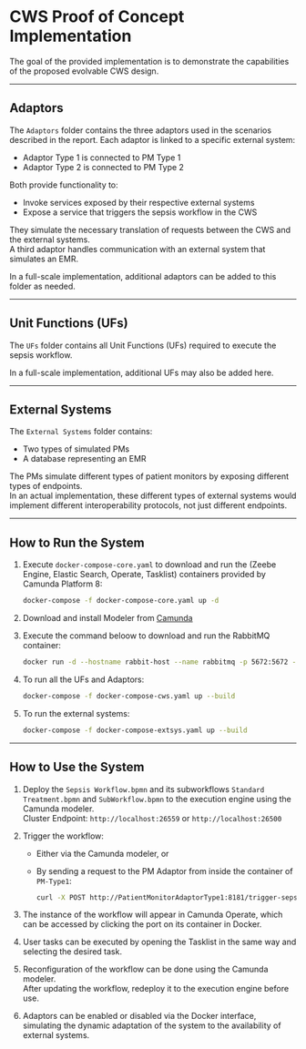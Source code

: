 # CWS Proof of Concept Implementation

The goal of the provided implementation is to demonstrate the capabilities of the proposed evolvable CWS design.

---

## Adaptors

The `Adaptors` folder contains the three adaptors used in the scenarios described in the report. Each adaptor is linked to a specific external system:

- Adaptor Type 1 is connected to PM Type 1
- Adaptor Type 2 is connected to PM Type 2

Both provide functionality to:
- Invoke services exposed by their respective external systems
- Expose a service that triggers the sepsis workflow in the CWS

They simulate the necessary translation of requests between the CWS and the external systems.  
A third adaptor handles communication with an external system that simulates an EMR.

In a full-scale implementation, additional adaptors can be added to this folder as needed.

---

## Unit Functions (UFs)

The `UFs` folder contains all Unit Functions (UFs) required to execute the sepsis workflow.

In a full-scale implementation, additional UFs may also be added here.

---

## External Systems

The `External Systems` folder contains:
- Two types of simulated PMs
- A database representing an EMR

The PMs simulate different types of patient monitors by exposing different types of endpoints.  
In an actual implementation, these different types of external systems would implement different interoperability protocols, not just different endpoints.

---

## How to Run the System

1. Execute `docker-compose-core.yaml` to download and run the (Zeebe Engine, Elastic Search, Operate, Tasklist) containers provided by Camunda Platform 8:  

   ```bash
   docker-compose -f docker-compose-core.yaml up -d
   ```
2. Download and install Modeler from [Camunda](https://docs.camunda.io/docs/components/modeler/desktop-modeler/install-the-modeler/)

3. Execute the command beloow to download and run the RabbitMQ container:

   ```bash
   docker run -d --hostname rabbit-host --name rabbitmq -p 5672:5672 -p 15672:15672 rabbitmq:3-management
   ```

4. To run all the UFs and Adaptors:

   ```bash
   docker-compose -f docker-compose-cws.yaml up --build
   ```

5. To run the external systems:

   ```bash
   docker-compose -f docker-compose-extsys.yaml up --build
   ```

---

## How to Use the System

1. Deploy the `Sepsis Workflow.bpmn` and its subworkflows `Standard Treatment.bpmn` and `SubWorkflow.bpmn` to the execution engine using the Camunda modeler.  
   Cluster Endpoint: `http://localhost:26559` or `http://localhost:26500`

2. Trigger the workflow:
   - Either via the Camunda modeler, or
   - By sending a request to the PM Adaptor from inside the container of `PM-Type1`:

     ```bash
     curl -X POST http://PatientMonitorAdaptorType1:8181/trigger-sepsis -H "Content-Type: application/json" -d '{"patientId": 1}'
     ```

3. The instance of the workflow will appear in Camunda Operate, which can be accessed by clicking the port on its container in Docker.

4. User tasks can be executed by opening the Tasklist in the same way and selecting the desired task.

5. Reconfiguration of the workflow can be done using the Camunda modeler.  
   After updating the workflow, redeploy it to the execution engine before use.

6. Adaptors can be enabled or disabled via the Docker interface, simulating the dynamic adaptation of the system to the availability of external systems.


[//]: # (Documentation:)

[//]: # ()
[//]: # (1&#41; Camunda8Application.java: The main Spring Boot application class responsible for bootstrapping the application and initializing all configured components and services. It includes the @EnableZeebeClient annotation to connect the application to the Zeebe broker.)

[//]: # ()
[//]: # (2&#41; TemperatureTake.java: Defines the logic for handling specific process tasks related to temperature monitoring. Interacts with RabbitMQ to publish messages to adaptors for requesting temperature from external systems)

[//]: # ()
[//]: # (3&#41; PMAdaptor.java &#40;Formerly TemperatureAdaptor.java&#41;: Acts as adaptow that listens to interested topics and sends Requests to PM. Same way once it has a response publish to specific topics the response data)

[//]: # ()
[//]: # (Dynamic BPMN Reconfiguration, Deployment and Execution)

[//]: # ()
[//]: # (1&#41; DynamicQueueManager.java: )

[//]: # (   1&#41; Provides functionlity for dynamic creation and deletion of message queues within RabbitMQ.)

[//]: # (   2&#41; Then the consumers producers use it to declare the routing keys and queues.)

[//]: # (   3&#41; It also creates the exchange )

[//]: # ()

[//]: # (application.properties: Configuration file containing settings related to the Spring Boot application, including Zeebe broker connection details, RabbitMQ settings, and other application-specific properties.)

[//]: # ()
[//]: # ()
[//]: # (service-task-session.bpmn: BPMN file defining a different workflow, potentially with service tasks requiring integration with external systems or automated processing.)

[//]: # ()
[//]: # (docker-compose.yaml: Configuration file defining services, networks, and dependencies for running the application with Docker, including Zeebe broker, RabbitMQ, and other components as containers.)


[//]: # (Current Idea:)

[//]: # ()
[//]: # (1&#41; Edit)

[//]: # (2&#41; Deploy)

[//]: # (   3&#41; Invoke-WebRequest -Uri "http://localhost:8080/process/deploy?filePath=src/main/resources/service-task-session.bpmn" -Method POST)

[//]: # (4&#41; Execute )

[//]: # (   5&#41; Manualy )

[//]: # (   6&#41; Automatically from PM &#40;not yet&#41; but simple executing: Invoke-WebRequest -Uri "http://localhost:8181/trigger-sepsis" -Method POST -Body &#40;@{ patientId = 1 } | ConvertTo-Json&#41; -ContentType "application/json" or from inside the PM adaptor container    curl -X POST http://localhost:8181/trigger-sepsis -H "Content-Type: application/json" -d '{"patientId": 1}')

[//]: # ()
[//]: # (      7&#41; Now the PM adaptor received request )

[//]: # (      8&#41; Publish sepsis.execution)

[//]: # (      9&#41; ProcessExecutor Listens and executes the process with the correc ID)

[//]: # (      10&#41; Service task is executed and calls TemperatureTaking)

[//]: # (      11&#41; Publish topic to the adaptor and recieving the temperature from a server like being the PM.)

[//]: # (      12&#41; Value is published to temperature.response to the TemperatureTakings)

[//]: # (      13&#41; Value goas back to the BPMN)
